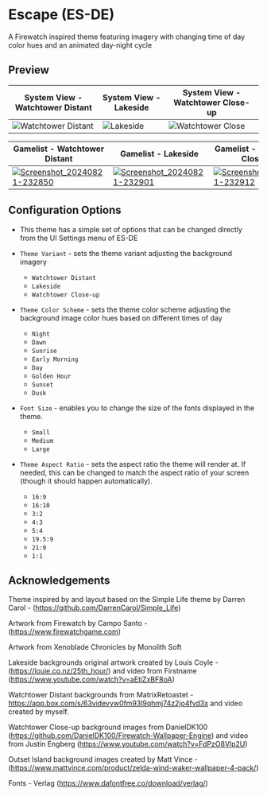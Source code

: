 # Escape (ES-DE)
A Firewatch inspired theme featuring imagery with changing time of day color hues and an animated day-night cycle 

## **Preview**
| System View - Watchtower Distant | System View - Lakeside | System View - Watchtower Close-up|
|----|----|----|
| ![Watchtower Distant](https://github.com/user-attachments/assets/49b53fd9-c5e0-4991-aafd-5afebce82e1d) | ![Lakeside](https://github.com/user-attachments/assets/12333f0c-5cb2-427d-82c0-1a9547f0c497) | ![Watchtower Close](https://github.com/user-attachments/assets/9458ad5c-73b9-4e75-b416-2785c6cb25cb) |

| Gamelist - Watchtower Distant | Gamelist - Lakeside | Gamelist - Watchtower Close-up |
|----|----|----|
| [![Screenshot_20240821-232850](https://github.com/user-attachments/assets/b395da77-13e2-43f9-bb5a-cb30805fe502)](https://youtu.be/JlIpcWNn5FM) | [![Screenshot_20240821-232901](https://github.com/user-attachments/assets/4f788127-0f2f-4d6e-92c9-18e63198aa97)](https://youtu.be/pFctB3Vy0MQ) | [![Screenshot_20240821-232912](https://github.com/user-attachments/assets/7cc42afb-db32-48d8-932b-a0b58527bb64)](https://youtu.be/RjYVJHkv8vQ) |

## **Configuration Options**

- This theme has a simple set of options that can be changed directly from the UI Settings menu of ES-DE
  
- `Theme Variant` - sets the theme variant adjusting the background imagery
   - `Watchtower Distant`
   - `Lakeside`
   - `Watchtower Close-up`

 - `Theme Color Scheme` - sets the theme color scheme adjusting the background image color hues based on different times of day
   - `Night`
   - `Dawn`
   - `Sunrise`
   - `Early Morning`
   - `Day`
   - `Golden Hour`
   - `Sunset`
   - `Dusk`
     
- `Font Size` - enables you to change the size of the fonts displayed in the theme.
   - `Small`
   - `Medium`
   - `Large`
     
- `Theme Aspect Ratio` - sets the aspect ratio the theme will render at. If needed, this can be changed to match the aspect ratio of your screen (though it should happen automatically).
   - `16:9`
   - `16:10`
   - `3:2`
   - `4:3`
   - `5:4`
   - `19.5:9`
   - `21:9`
   - `1:1`

## **Acknowledgements**

Theme inspired by and layout based on the Simple Life theme by Darren Carol - (https://github.com/DarrenCarol/Simple_Life)

Artwork from Firewatch by Campo Santo - (https://www.firewatchgame.com)

Artwork from Xenoblade Chronicles by Monolith Soft

Lakeside backgrounds original artwork created by Louis Coyle - (https://louie.co.nz/25th_hour/) and video from Firstname (https://www.youtube.com/watch?v=aEtiZxBF8oA)

Watchtower Distant backgrounds from MatrixRetoastet - https://app.box.com/s/63videvyw0fm93l9qhmj74z2jo4fvd3x and video created by myself.

Watchtower Close-up background images from DanielDK100 (https://github.com/DanielDK100/Firewatch-Wallpaper-Engine) and video from Justin Engberg (https://www.youtube.com/watch?v=FdPzO8Vlp2U)

Outset Island background images created by Matt Vince - (https://www.mattvince.com/product/zelda-wind-waker-wallpaper-4-pack/) 

Fonts - Verlag (https://www.dafontfree.co/download/verlag/)

